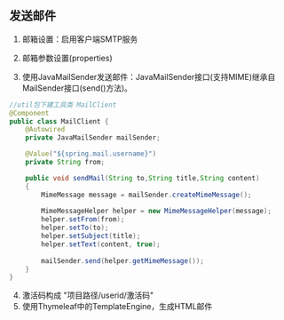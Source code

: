 ## 发送邮件

1. 邮箱设置：启用客户端SMTP服务

2. 邮箱参数设置(properties)
3. 使用JavaMailSender发送邮件：JavaMailSender接口(支持MIME)继承自MailSender接口(send()方法)。

```java
//util包下建工具类 MailClient
@Component
public class MailClient {
    @Autowired
    private JavaMailSender mailSender;

    @Value("${spring.mail.username}")
    private String from;

    public void sendMail(String to,String title,String content)
    {
        MimeMessage message = mailSender.createMimeMessage();
        
        MimeMessageHelper helper = new MimeMessageHelper(message);
        helper.setFrom(from);
        helper.setTo(to);
        helper.setSubject(title);
        helper.setText(content, true);
        
        mailSender.send(helper.getMimeMessage());
    }
}
```

4. 激活码构成 "项目路径/userid/激活码"
5. 使用Thymeleaf中的TemplateEngine，生成HTML邮件

